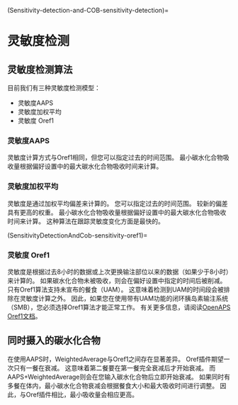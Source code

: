 (Sensitivity-detection-and-COB-sensitivity-detection)=

# 灵敏度检测

## 灵敏度检测算法

目前我们有三种灵敏度检测模型：

* 灵敏度AAPS
* 灵敏度加权平均
* 灵敏度 Oref1

### 灵敏度AAPS

灵敏度计算方式与Oref1相同，但您可以指定过去的时间范围。 最小碳水化合物吸收量根据偏好设置中的最大碳水化合物吸收时间来计算。

### 灵敏度加权平均

灵敏度是通过加权平均偏差来计算的。 您可以指定过去的时间范围。 较新的偏差具有更高的权重。 最小碳水化合物吸收量根据偏好设置中的最大碳水化合物吸收时间来计算。 这种算法在跟踪灵敏度变化方面是最快的。

(SensitivityDetectionAndCob-sensitivity-oref1)=

### 灵敏度 Oref1

灵敏度是根据过去8小时的数据或上次更换输注部位以来的数据（如果少于8小时）来计算的。 如果碳水化合物未被吸收，则会在偏好设置中指定的时间后被削减。 只有Oref1算法支持未宣布的餐食（UAM）。 这意味着检测到UAM的时间段会被排除在灵敏度计算之外。 因此，如果您在使用带有UAM功能的闭环胰岛素输注系统（SMB），您必须选择Oref1算法才能正常工作。 有关更多信息，请阅读[OpenAPS Oref1文档](https://openaps.readthedocs.io/en/latest/docs/Customize-Iterate/oref1.html)。

## 同时摄入的碳水化合物

在使用AAPS时，WeightedAverage与Oref1之间存在显著差异。 Oref插件期望一次只有一餐在衰减。 这意味着第二餐要在第一餐完全衰减后才开始衰减。 而AAPS+WeightedAverage则会在您输入碳水化合物后立即开始衰减。 如果同时有多餐在体内，最小碳水化合物衰减会根据餐食大小和最大吸收时间进行调整。 因此，与Oref插件相比，最小吸收量会相应更高。